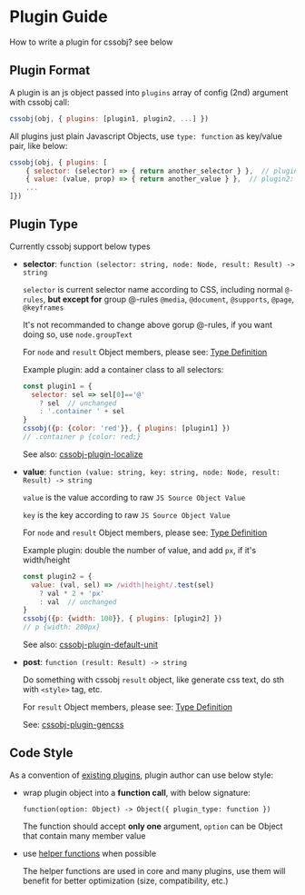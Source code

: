 # Plugin Guide
How to write a plugin for cssobj? see below

## Plugin Format

A plugin is an js object passed into `plugins` array of config (2nd) argument with cssobj call:

```javascript
cssobj(obj, { plugins: [plugin1, plugin2, ...] })
```

All plugins just plain Javascript Objects, use `type: function` as key/value pair, like below:

```javascript
cssobj(obj, { plugins: [
    { selector: (selector) => { return another_selector } },  // plugin1: changed to another_selector
    { value: (value, prop) => { return another_value } },  // plugin2: changed to another_value
    ...
]})
```

## Plugin Type

Currently cssobj support below types

- **selector**: `function (selector: string, node: Node, result: Result) -> string`

  `selector` is current selector name according to CSS,
  including normal `@-rules`, **but except for** group @-rules
  `@media`, `@document`, `@supports`, `@page`, `@keyframes`

  It's not recommanded to change above gorup @-rules, if you want doing so, use `node.groupText`

  For `node` and `result` Object members, please see: [Type Definition](https://github.com/cssobj/cssobj/blob/master/index.d.ts#L34)

  Example plugin: add a container class to all selectors:

  ```javascript
  const plugin1 = {
    selector: sel => sel[0]=='@'
      ? sel  // unchanged
      : '.container ' + sel
  }
  cssobj({p: {color: 'red'}}, { plugins: [plugin1] })
  // .container p {color: red;}
  ```

  See also: [cssobj-plugin-localize](https://github.com/cssobj/cssobj-plugin-localize)

- **value**: `function (value: string, key: string, node: Node, result: Result) -> string`

  `value` is the value according to raw `JS Source Object Value`

  `key` is the key according to raw `JS Source Object Value`

  For `node` and `result` Object members, please see: [Type Definition](https://github.com/cssobj/cssobj/blob/master/index.d.ts#L34)

  Example plugin: double the number of value, and add `px`, if it's width/height

  ```javascript
  const plugin2 = {
    value: (val, sel) => /width|height/.test(sel)
      ? val * 2 + 'px'
      : val  // unchanged
  }
  cssobj({p: {width: 100}}, { plugins: [plugin2] })
  // p {width: 200px}
  ```

  See also: [cssobj-plugin-default-unit](https://github.com/cssobj/cssobj-plugin-default-unit)

- **post**: `function (result: Result) -> string`

  Do something with cssobj `result` object, like generate css text, do sth with `<style>` tag, etc.

  For `result` Object members, please see: [Type Definition](https://github.com/cssobj/cssobj/blob/master/index.d.ts#L34)

  See: [cssobj-plugin-gencss](https://github.com/cssobj/cssobj-plugin-gencss)

## Code Style

  As a convention of [existing plugins](https://github.com/cssobj/cssobj#plugins), plugin author can use below style:

- wrap plugin object into a **function call**, with below signature:

  `function(option: Object) -> Object({ plugin_type: function })`

  The function should accept **only one** argument, `option` can be Object that contain many member value

- use [helper functions](https://github.com/cssobj/cssobj-helper) when possible

  The helper functions are used in core and many plugins, use them will benefit for better optimization (size, compatibility, etc.)

